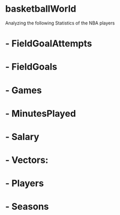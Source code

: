 # basketballWorld
Analyzing the following Statistics of the NBA players 

# - FieldGoalAttempts
# - FieldGoals
# - Games
# - MinutesPlayed
# - Salary
# - Vectors:
# - Players
# - Seasons
